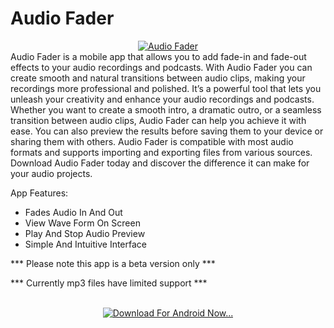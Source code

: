 # Audio Fader
<div align="center">
<a href="https://github.com/sheldonanthonyio/AgileEstimation/blob/main/AgileEstimation-15-v5.2.apk?raw=true">
  <img title="Audio Fader" src="https://blogger.googleusercontent.com/img/b/R29vZ2xl/AVvXsEil66g9AQGKYJ8b7x9DE6-es6h8mXC8u_MnStOBLCIoFq2u5OuVX1lMXozhOPrHZFm9oZgmi9xF7hRzeW7m-64903afZou0hnc4q3bjt4IuLM6RtClP2coynTPbBzJNZoB4nL22NNYrcDCzUeBH_RJ-tFAAu0afH614AAugjcSJke-ic25JMU0zZLyia_H9/w640-h444/audiofader.png" alt="Audio Fader">
</a>
</div>
Audio Fader is a mobile app that allows you to add fade-in and fade-out effects to your audio recordings and podcasts. With Audio Fader you can create smooth and natural transitions between audio clips, making your recordings more professional and polished. It’s a powerful tool that lets you unleash your creativity and enhance your audio recordings and podcasts. Whether you want to create a smooth intro, a dramatic outro, or a seamless transition between audio clips, Audio Fader can help you achieve it with ease. You can also preview the results before saving them to your device or sharing them with others. Audio Fader is compatible with most audio formats and supports importing and exporting files from various sources. Download Audio Fader today and discover the difference it can make for your audio projects.

App Features: 
* Fades Audio In And Out
* View Wave Form On Screen
* Play And Stop Audio Preview
* Simple And Intuitive Interface

*** Please note this app is a beta version only ***

*** Currently mp3 files have limited support ***

<div class="separator" style="clear: both; text-align: center;">
  <br /><a href="https://bit.ly/3Pd2TNI" style="margin-left: 1em; margin-right: 1em;" target="_blank">
    <img alt="Download For Android Now..." border="0" src="https://blogger.googleusercontent.com/img/b/R29vZ2xl/AVvXsEiezG9R98X3y-p46fqumTwAzUGsBJHgd_AANld2eK4UNle_KdVl9JFS3gSeUvTwVeeHFQjzPPY_ZIg_EDNfNdYlgFRhJ2dcdirq-68ecTXwn-XW0Vyy3b-PuVCJU3DEsMATGOJv7sk3LN79Ip8Y42YtYzceD35Kpc8j5liEC7jd5-rG9TVvnUmUqqrBWw/w200-h59/android-download-badge.png" title="Download For Android Now..." />
  </a>
</div>
